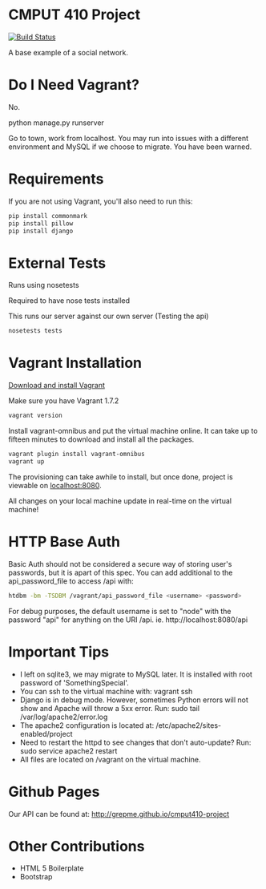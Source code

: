 # CMPUT 410 Project

[![Build Status](https://travis-ci.org/grepme/cmput410-project.svg?branch=master)](https://travis-ci.org/grepme/cmput410-project)

A base example of a social network.

# Do I Need Vagrant?

No.

python manage.py runserver

Go to town, work from localhost. You may run into issues with a different environment and MySQL if we choose to
migrate. You have been warned.

# Requirements

If you are not using Vagrant, you'll also need to run this:

```bash
pip install commonmark
pip install pillow
pip install django
```

# External Tests

Runs using nosetests

Required to have nose tests installed

This runs our server against our own server (Testing the api)

```bash
nosetests tests
```

# Vagrant Installation

[Download and install Vagrant](https://www.vagrantup.com/downloads.html)

Make sure you have Vagrant 1.7.2
```bash
vagrant version
```

Install vagrant-omnibus and put the virtual machine online. It can take up to fifteen minutes to download
and install all the packages.
```bash
vagrant plugin install vagrant-omnibus
vagrant up
```
The provisioning can take awhile to install, but once done, project is viewable on 
[localhost:8080](http://localhost:8080).

All changes on your local machine update in real-time on the virtual machine!

# HTTP Base Auth

Basic Auth should not be considered a secure way of storing user's passwords, but it is apart of this spec.
You can add additional to the api_password_file to access /api with:

```bash
htdbm -bm -TSDBM /vagrant/api_password_file <username> <password>
```

For debug purposes, the default username is set to "node" with the password "api" for anything on the URI /api.
ie. http://localhost:8080/api

# Important Tips

* I left on sqlite3, we may migrate to MySQL later. It is installed with root password of 'SomethingSpecial'.
* You can ssh to the virtual machine with: vagrant ssh
* Django is in debug mode. However, sometimes Python errors will not show and Apache will throw a 5xx error. Run: sudo tail /var/log/apache2/error.log
* The apache2 configuration is located at: /etc/apache2/sites-enabled/project
* Need to restart the httpd to see changes that don't auto-update? Run: sudo service apache2 restart
* All files are located on /vagrant on the virtual machine.

# Github Pages
Our API can be found at:
http://grepme.github.io/cmput410-project

# Other Contributions

* HTML 5 Boilerplate
* Bootstrap
